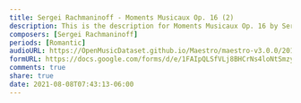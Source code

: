 ```yaml
---
title: Sergei Rachmaninoff - Moments Musicaux Op. 16 (2)
description: This is the description for Moments Musicaux Op. 16 by Sergei Rachmaninoff
composers: [Sergei Rachmaninoff]
periods: [Romantic]
audioURL: https://OpenMusicDataset.github.io/Maestro/maestro-v3.0.0/2011/MIDI-Unprocessed_17_R3_2011_MID--AUDIO_R3-D6_04_Track04_wav.midi
formURL: https://docs.google.com/forms/d/e/1FAIpQLSfVLj8BHCrNs4loNtSmzyjBiF8BiMHXUOb-YD-nfX9vZbtdzw/viewform
comments: true
share: true
date: 2021-08-08T07:43:13-06:00
---
```

